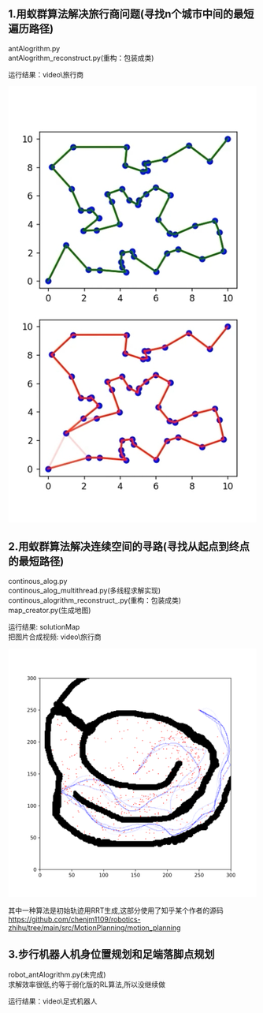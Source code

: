 ## 1.用蚁群算法解决旅行商问题(寻找n个城市中间的最短遍历路径)
antAlogrithm.py\
antAlogrithm_reconstruct.py(重构：包装成类)

运行结果：video\旅行商

![Alt text](readme2.png)

## 2.用蚁群算法解决连续空间的寻路(寻找从起点到终点的最短路径)
continous_alog.py\
continous_alog_multithread.py(多线程求解实现)\
continous_alogrithm_reconstruct_.py(重构：包装成类)\
map_creator.py(生成地图)

运行结果: solutionMap\
把图片合成视频: video\旅行商

![Alt text](readme1.png)

其中一种算法是初始轨迹用RRT生成,这部分使用了知乎某个作者的源码\
https://github.com/chenjm1109/robotics-zhihu/tree/main/src/MotionPlanning/motion_planning

## 3.步行机器人机身位置规划和足端落脚点规划
robot_antAlogrithm.py(未完成)\
求解效率很低,约等于弱化版的RL算法,所以没继续做

运行结果：video\足式机器人